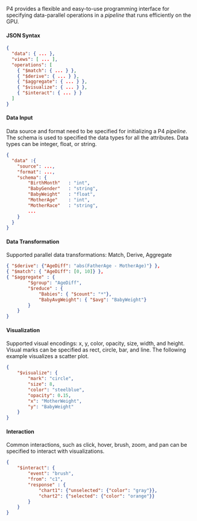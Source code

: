 P4 provides a flexible and easy-to-use programming interface for specifying data-parallel operations in a *pipeline* that runs efficiently on the GPU.

#### JSON Syntax
```json
{
  "data": { ... },
  "views": [ ... ],
  "operations": [
    { "$match": { ... } },
    { "$derive": { ... } },
    { "$aggregate": { ... } },
    { "$visualize": { ... } },
    { "$interact": { ... } }
  ]
}
```
#### Data Input
Data source and format need to be specified for initializing a P4 *pipeline*. The schema is used to specified the data types for all the attributes. Data types can be integer, float, or string.

```json
{
  "data" :{
    "source": ...,
    "format": ...,
    "schema": {
        "BirthMonth"   : "int",
        "BabyGender"   : "string",
        "BabyWeight"   : "float",
        "MotherAge"    : "int",
        "MotherRace"   : "string",
        ...
    }
  }
}
```
#### Data Transformation
Supported parallel data transformations: Match, Derive, Aggregate
```json
{ "$derive": {"AgeDiff": "abs(FatherAge - MotherAge)"} },
{ "$match": { "AgeDiff": [0, 10]} },
{ "$aggregate" : {
        "$group": "AgeDiff",
        "$reduce" : {
            "Babies": { "$count": "*"},
            "BabyAvgWeight": { "$avg": "BabyWeight"}
        }
    }
}
```

#### Visualization
Supported visual encodings: x, y, color, opacity, size, width, and height. Visual marks can be specified as rect, circle, bar, and line.
The following example visualizes a scatter plot.
```json
{
    "$visualize": {
        "mark": "circle",
        "size": 8,
        "color": "steelblue",
        "opacity": 0.15,
        "x": "MotherWeight",
        "y": "BabyWeight"
    }
}    
```

#### Interaction
Common interactions, such as click, hover, brush, zoom, and pan can be specified to interact with visualizations.
```json
{
    "$interact": {
        "event": "brush",
        "from": "c1",
        "response" : {
            "chart1": {"unselected": {"color": "gray"}},
            "chart2": {"selected": {"color": "orange"}}
        }
    }
}
```
